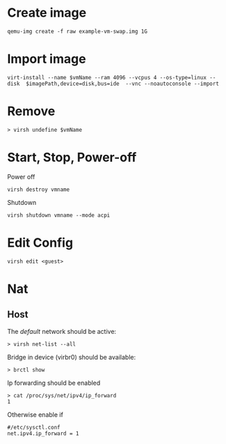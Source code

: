 # Create image

    qemu-img create -f raw example-vm-swap.img 1G

# Import image

    virt-install --name $vmName --ram 4096 --vcpus 4 --os-type=linux --disk  $imagePath,device=disk,bus=ide  --vnc --noautoconsole --import

# Remove

    > virsh undefine $vmName

# Start, Stop, Power-off

Power off
    
    virsh destroy vmname

Shutdown 

    virsh shutdown vmname --mode acpi
    
# Edit Config

    virsh edit <guest>
    
# Nat

## Host

The *default* network should be active:

    > virsh net-list --all

Bridge in device (virbr0) should be available: 

    > brctl show
    
Ip forwarding should be enabled

    > cat /proc/sys/net/ipv4/ip_forward
    1
    
Otherwise enable if

    #/etc/sysctl.conf
    net.ipv4.ip_forward = 1